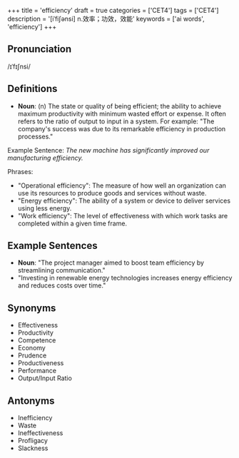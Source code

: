 +++
title = 'efficiency'
draft = true
categories = ['CET4']
tags = ['CET4']
description = '[iˈfi∫ənsi] n.效率；功效，效能'
keywords = ['ai words', 'efficiency']
+++

## Pronunciation
/ɪˈfɪʃnsi/

## Definitions
- **Noun**: (n) The state or quality of being efficient; the ability to achieve maximum productivity with minimum wasted effort or expense. It often refers to the ratio of output to input in a system. For example: "The company's success was due to its remarkable efficiency in production processes."

Example Sentence: _The new machine has significantly improved our manufacturing efficiency._

Phrases:
- "Operational efficiency": The measure of how well an organization can use its resources to produce goods and services without waste.
- "Energy efficiency": The ability of a system or device to deliver services using less energy.
- "Work efficiency": The level of effectiveness with which work tasks are completed within a given time frame.

## Example Sentences
- **Noun**: "The project manager aimed to boost team efficiency by streamlining communication."
- "Investing in renewable energy technologies increases energy efficiency and reduces costs over time."

## Synonyms
- Effectiveness
- Productivity
- Competence
- Economy
- Prudence
- Productiveness
- Performance
- Output/Input Ratio

## Antonyms
- Inefficiency
- Waste
- Ineffectiveness
- Profligacy
- Slackness
